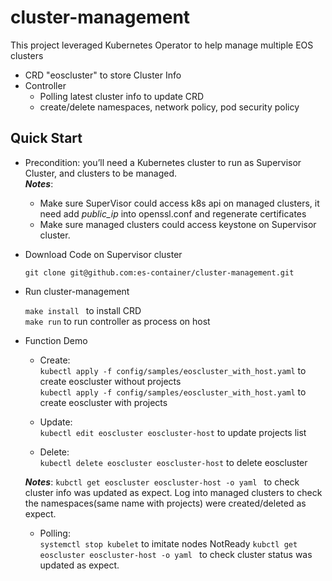 # cluster-management

This project leveraged Kubernetes Operator to help manage multiple EOS clusters

- CRD "eoscluster" to store Cluster Info
- Controller
  - Polling latest cluster info to update CRD 
  - create/delete namespaces, network policy, pod security policy


## Quick Start

- Precondition: you’ll need a Kubernetes cluster to run as Supervisor Cluster, and clusters to be managed.<br>
  ***Notes***:
  * Make sure SuperVisor could access k8s api on managed clusters, it need add *public_ip* into openssl.conf and regenerate certificates
  * Make sure managed clusters could access keystone on Supervisor cluster.    

- Download Code on Supervisor cluster

  ```git clone git@github.com:es-container/cluster-management.git```

- Run cluster-management

  ```make install ``` to install CRD<br>
  ```make run``` to run controller as process on host
  
- Function Demo

  * Create: <br>
  ```kubectl apply -f config/samples/eoscluster_with_host.yaml``` to create eoscluster without projects <br>
  ```kubectl apply -f config/samples/eoscluster_with_host.yaml``` to create eoscluster with projects
  
  * Update: <br>
  ```kubectl edit eoscluster eoscluster-host``` to update projects list
  
  * Delete: <br>
  ```kubectl delete eoscluster eoscluster-host``` to delete eoscluster
  
   ***Notes***:
   ```kubctl get eoscluster eoscluster-host -o yaml ``` to check cluster info was updated as expect.
   Log into managed clusters to check the namespaces(same name with projects) were created/deleted as expect.
   
   * Polling: <br>
   ```systemctl stop kubelet``` to imitate nodes NotReady
   ```kubctl get eoscluster eoscluster-host -o yaml ``` to check cluster status was updated as expect.